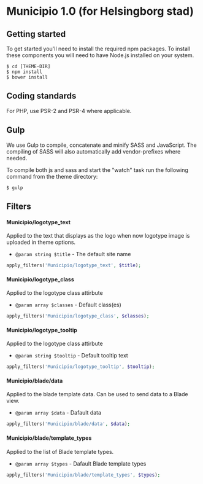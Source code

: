 # Municipio 1.0 (for Helsingborg stad)

## Getting started
To get started you'll need to install the required npm packages. To install these components you will need to have Node.js installed on your system.

```
$ cd [THEME-DIR]
$ npm install
$ bower install
```

## Coding standards
For PHP, use PSR-2 and PSR-4 where applicable.

## Gulp
We use Gulp to compile, concatenate and minify SASS and JavaScript.
The compiling of SASS will also automatically add vendor-prefixes where needed.

To compile both js and sass and start the "watch" task run the following command from the theme directory:
```
$ gulp
```

## Filters

#### Municipio/logotype_text
Applied to the text that displays as the logo when now logotype image is uploaded in theme options.

- ```@param string $title``` - The default site name

```php
apply_filters('Municipio/logotype_text', $title);
```

#### Municipio/logotype_class
Applied to the logotype class attirbute

- ```@param array $classes``` - Default class(es)

```php
apply_filters('Municipio/logotype_class', $classes);
```

#### Municipio/logotype_tooltip
Applied to the logotype class attirbute

- ```@param string $tooltip``` - Default tooltip text

```php
apply_filters('Municipio/logotype_tooltip', $tooltip);
```

#### Municipio/blade/data
Applied to the blade template data. Can be used to send data to a Blade view.

- ```@param array $data``` - Dafault data

```php
apply_filters('Municipio/blade/data', $data);
```

#### Municipio/blade/template_types
Applied to the list of Blade template types.

- ```@param array $types``` - Dafault Blade template types

```php
apply_filters('Municipio/blade/template_types', $types);
```
